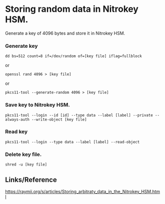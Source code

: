 # Storing random data in Nitrokey HSM.

Generate a key of 4096 bytes and store it in Nitrokey HSM.

### Generate key

    dd bs=512 count=8 if=/dev/random of=[key file] iflag=fullblock

or

    openssl rand 4096 > [key file]

or

    pkcs11-tool --generate-random 4096 > [key file]

### Save key to Nitrokey HSM.

    pkcs11-tool --login --id [id] --type data --label [label] --private --always-auth --write-object [key file]

### Read key

    pkcs11-tool --login --type data --label [label] --read-object 

### Delete key file.

    shred -u [key file]

## Links/Reference

https://raymii.org/s/articles/Storing_arbitraty_data_in_the_Nitrokey_HSM.html

